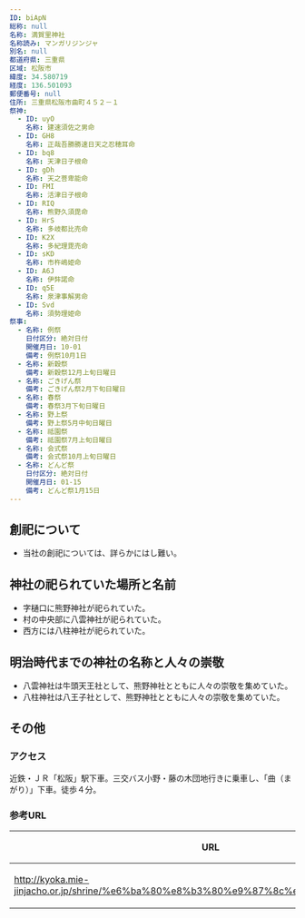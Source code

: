 ```yaml
---
ID: biApN
総称: null
名称: 満賀里神社
名称読み: マンガリジンジャ
別名: null
都道府県: 三重県
区域: 松阪市
緯度: 34.580719
経度: 136.501093
郵便番号: null
住所: 三重県松阪市曲町４５２－１
祭神:
  - ID: uyO
    名称: 建速須佐之男命
  - ID: GH8
    名称: 正哉吾勝勝速日天之忍穂耳命
  - ID: bq8
    名称: 天津日子根命
  - ID: gDh
    名称: 天之菩卑能命
  - ID: FMI
    名称: 活津日子根命
  - ID: RIQ
    名称: 熊野久須毘命
  - ID: HrS
    名称: 多岐都比売命
  - ID: K2X
    名称: 多紀理毘売命
  - ID: sKD
    名称: 市杵嶋姫命
  - ID: A6J
    名称: 伊弉諾命
  - ID: q5E
    名称: 泉津事解男命
  - ID: Svd
    名称: 須勢理姫命
祭事:
  - 名称: 例祭
    日付区分: 絶対日付
    開催月日: 10-01
    備考: 例祭10月1日
  - 名称: 新穀祭
    備考: 新穀祭12月上旬日曜日
  - 名称: ごきげん祭
    備考: ごきげん祭2月下旬日曜日
  - 名称: 春祭
    備考: 春祭3月下旬日曜日
  - 名称: 野上祭
    備考: 野上祭5月中旬日曜日
  - 名称: 祗園祭
    備考: 祗園祭7月上旬日曜日
  - 名称: 会式祭
    備考: 会式祭10月上旬日曜日
  - 名称: どんど祭
    日付区分: 絶対日付
    開催月日: 01-15
    備考: どんど祭1月15日
---
```


## 創祀について

- 当社の創祀については、詳らかにはし難い。

## 神社の祀られていた場所と名前

- 字樋口に熊野神社が祀られていた。
- 村の中央部に八雲神社が祀られていた。
- 西方には八柱神社が祀られていた。

## 明治時代までの神社の名称と人々の崇敬

- 八雲神社は牛頭天王社として、熊野神社とともに人々の崇敬を集めていた。
- 八柱神社は八王子社として、熊野神社とともに人々の崇敬を集めていた。

## その他

### アクセス

近鉄・ＪＲ「松阪」駅下車。三交バス小野・藤の木団地行きに乗車し、「曲（まがり）」下車。徒歩４分。

### 参考URL

| URL                                                                                   | 説明   |
| ------------------------------------------------------------------------------------- | ------ |
| http://kyoka.mie-jinjacho.or.jp/shrine/%e6%ba%80%e8%b3%80%e9%87%8c%e7%a5%9e%e7%a4%be/ | 神社庁 |
